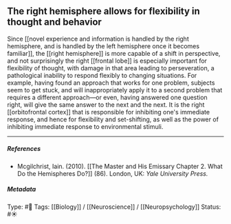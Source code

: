 ## The right hemisphere allows for flexibility in thought and behavior # 

Since [[novel experience and information is handled by the right hemisphere, and is handled by the left hemisphere once it becomes familiar]], the [[right hemisphere]] is more capable of a shift in perspective, and not surprisingly the right [[frontal lobe]] is especially important for flexibility of thought, with damage in that area leading to perseveration, a pathological inability to respond flexibly to changing situations. For example, having found an approach that works for one problem, subjects seem to get stuck, and will inappropriately apply it to a second problem that requires a different approach—or even, having answered one question right, will give the same answer to the next and the next. It is the right [[orbitofrontal cortex]] that is responsible for inhibiting one's immediate response, and hence for flexibility and set-shifting, as well as the power of inhibiting immediate response to environmental stimuli.

___

##### References

- Mcgilchrist, Iain. (2010). [[The Master and His Emissary Chapter 2. What Do the Hemispheres Do?]] (86). London, UK: _Yale University Press._

##### Metadata

Type: #🔴 
Tags: [[Biology]] / [[Neuroscience]] / [[Neuropsychology]]
Status: #☀️ 